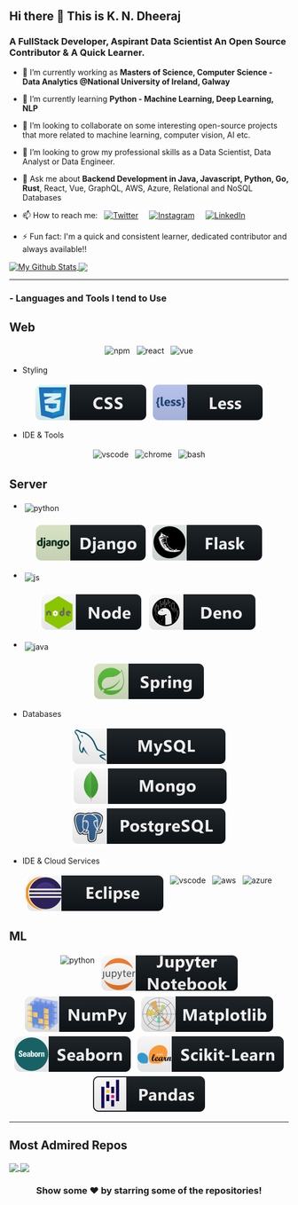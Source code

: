 ## Hi there 👋 This is K. N. Dheeraj

### A FullStack Developer, Aspirant Data Scientist An Open Source Contributor & A Quick Learner.

<!-- <img align="right" src="https://github.com/himanshusharma89/himanshusharma89/blob/master/coding.gif" width="40%"/> -->

- 🔭 I’m currently working as **Masters of Science, Computer Science - Data Analytics @National University of Ireland, Galway**
- 🌱 I’m currently learning **Python - Machine Learning, Deep Learning, NLP**
- 👯 I’m looking to collaborate on some interesting open-source projects that more related to machine learning, computer vision, AI etc.
- 🤔 I’m looking to grow my professional skills as a Data Scientist, Data Analyst or Data Engineer.
- 💬 Ask me about **Backend Development in Java, Javascript, Python, Go, Rust**, React, Vue, GraphQL, AWS, Azure, Relational and NoSQL Databases
- 📫 How to reach me:&nbsp;&nbsp;
[<img alt="Twitter" width="3%" src="https://img.icons8.com/color/48/000000/twitter.png" />](https://twitter.com/itsKNDheeraj)&nbsp;&nbsp;&nbsp;&nbsp;
[<img alt="Instagram" width="3%" src="https://img.icons8.com/color/48/000000/instagram.png" />](https://www.instagram.com/kndheeraj/)&nbsp;&nbsp;&nbsp;&nbsp;
[<img alt="LinkedIn" width="3%" src="https://img.icons8.com/color/48/000000/linkedin.png" />](https://www.linkedin.com/in/k-n-dheeraj-878315106/)

- ⚡ Fun fact: I'm a quick and consistent learner, dedicated contributor and always available!! 

<a href="https://github.com/DheerajKN/github-readme-stats">
 <img align="center" src="https://github-readme-stats.vercel.app/api?username=DheerajKN&show_icons=true&title_color=fff&icon_color=79ff97&text_color=9f9f9f&bg_color=151515" alt="My Github Stats"/>
</a>
<a href="https://github.com/DheerajKN">
  <img align="center" src="https://github-readme-stats.vercel.app/api/top-langs/?username=DheerajKN&theme=dark&hide_langs_below=1&layout=compact" />
</a>


*************
### - Languages and Tools I tend to Use

<!-- For more icons please follow  https://github.com/MikeCodesDotNET/ColoredBadges -->
## Web
<p align="center">
  <img src="https://github.com/DheerajKN/ColoredBadges/blob/master/svg/dev/services/npm.svg" alt="npm" style="vertical-align:top; margin:4px">
  <img src="https://github.com/DheerajKN/ColoredBadges/blob/master/svg/dev/frameworks/react.svg" alt="react" style="vertical-align:top; margin:4px">
  <img src="https://github.com/DheerajKN/ColoredBadges/blob/master/svg/dev/frameworks/vue.svg" alt="vue" style="vertical-align:top; margin:4px">
</p>

- Styling
<p align="center">
    <img src="https://github.com/DheerajKN/ColoredBadges/blob/master/svg/dev/languages/css.svg" alt="css" style="vertical-align:top; margin:4px">
    <img src="https://github.com/DheerajKN/ColoredBadges/blob/master/svg/dev/frameworks/less.svg" alt="less" style="vertical-align:top; margin:4px">
</p>

- IDE & Tools
<p align="center">
  <img src="https://github.com/DheerajKN/ColoredBadges/blob/master/svg/dev/tools/visualstudio_code.svg" alt="vscode" style="vertical-align:top; margin:4px">
  <img src="https://github.com/DheerajKN/ColoredBadges/blob/master/svg/dev/misc/chrome.svg" alt="chrome" style="vertical-align:top; margin:4px">
  <img src="https://github.com/DheerajKN/ColoredBadges/blob/master/svg/dev/tools/bash.svg" alt="bash" style="vertical-align:top; margin:4px">
</p>

## Server
- <img src="https://github.com/DheerajKN/ColoredBadges/blob/master/svg/dev/languages/python.svg" alt="python" style="vertical-align:top; margin:4px">
<p align="center">
  <img src="https://github.com/DheerajKN/ColoredBadges/blob/master/svg/dev/frameworks/django.svg" alt="django" style="vertical-align:top; margin:4px">
  <img src="https://github.com/DheerajKN/ColoredBadges/blob/master/svg/dev/frameworks/flask.svg" alt="flask" style="vertical-align:top; margin:4px">
</p>

- <img src="https://github.com/DheerajKN/ColoredBadges/blob/master/svg/dev/languages/js.svg" alt="js" style="vertical-align:top; margin:4px">
<p align="center">
    <img src="https://github.com/DheerajKN/ColoredBadges/blob/master/svg/dev/languages/node.svg" alt="node" style="vertical-align:top; margin:4px">
    <img src="https://github.com/DheerajKN/ColoredBadges/blob/master/svg/dev/languages/deno.svg" alt="deno" style="vertical-align:top; margin:4px">
</p>

- <img src="https://github.com/DheerajKN/ColoredBadges/blob/master/svg/dev/languages/java.svg" alt="java" style="vertical-align:top; margin:4px">
<p align="center">
    <img src="https://github.com/DheerajKN/ColoredBadges/blob/master/svg/dev/frameworks/spring.svg" alt="spring" style="vertical-align:top; margin:4px">
</p>

- Databases 
<p align="center">
  <img src="https://github.com/DheerajKN/ColoredBadges/blob/master/svg/dev/services/mysql.svg" alt="mysql" style="vertical-align:top; margin:4px">
  <img src="https://github.com/DheerajKN/ColoredBadges/blob/master/svg/dev/services/mongo.svg" alt="mongo" style="vertical-align:top; margin:4px">
  <img src="https://github.com/DheerajKN/ColoredBadges/blob/master/svg/dev/services/postgresql.svg" alt="postgresql" style="vertical-align:top; margin:4px">
</p>

- IDE & Cloud Services
<p align="center">
  <img src="https://github.com/DheerajKN/ColoredBadges/blob/master/svg/dev/tools/eclipse.svg" alt="eclipse" style="vertical-align:top; margin:4px">
  <img src="https://github.com/DheerajKN/ColoredBadges/blob/master/svg/dev/tools/visualstudio_code.svg" alt="vscode" style="vertical-align:top; margin:4px">
  <img src="https://github.com/DheerajKN/ColoredBadges/blob/master/svg/dev/services/aws.svg" alt="aws" style="vertical-align:top; margin:4px">
  <img src="https://github.com/DheerajKN/ColoredBadges/blob/master/svg/dev/services/azure.svg" alt="azure" style="vertical-align:top; margin:4px">
</p>

## ML
<p align="center">
  <img src="https://github.com/DheerajKN/ColoredBadges/blob/master/svg/dev/languages/python.svg" alt="python" style="vertical-align:top; margin:4px">
  <img src="https://github.com/DheerajKN/ColoredBadges/blob/master/svg/dev/tools/jupyter_notebook.svg" alt="jupyter_notebook" style="vertical-align:top; margin:4px">
  <img src="https://github.com/DheerajKN/ColoredBadges/blob/master/svg/dev/frameworks/numpy.svg" alt="numpy" style="vertical-align:top; margin:4px">
  <img src="https://github.com/DheerajKN/ColoredBadges/blob/master/svg/dev/frameworks/matplotlib.svg" alt="matplotlib" style="vertical-align:top; margin:4px">
  <img src="https://github.com/DheerajKN/ColoredBadges/blob/master/svg/dev/frameworks/seaborn.svg" alt="seaborn" style="vertical-align:top; margin:4px">
  <img src="https://github.com/DheerajKN/ColoredBadges/blob/master/svg/dev/frameworks/scikit-learn.svg" alt="scikit-learn" style="vertical-align:top; margin:4px">
  <img src="https://github.com/DheerajKN/ColoredBadges/blob/master/svg/dev/frameworks/pandas.svg" alt="pandas" style="vertical-align:top; margin:4px">
</p>

***********************************

## Most Admired Repos
<a href="https://github.com/DheerajKN/Spring-Test-Generator">
  <img align="center" src="https://github-readme-stats.vercel.app/api/pin/?username=DheerajKN&repo=Spring-Test-Generator&theme=dark" />
</a>
<a href="https://github.com/DheerajKN/JS-FullStack-Generator">
 <img align="center" src="https://github-readme-stats.vercel.app/api/pin/?username=DheerajKN&repo=JS-FullStack-Generator&theme=dark" />
</a>

<div align="center">

### Show some ❤️ by starring some of the repositories!

</div>
 
